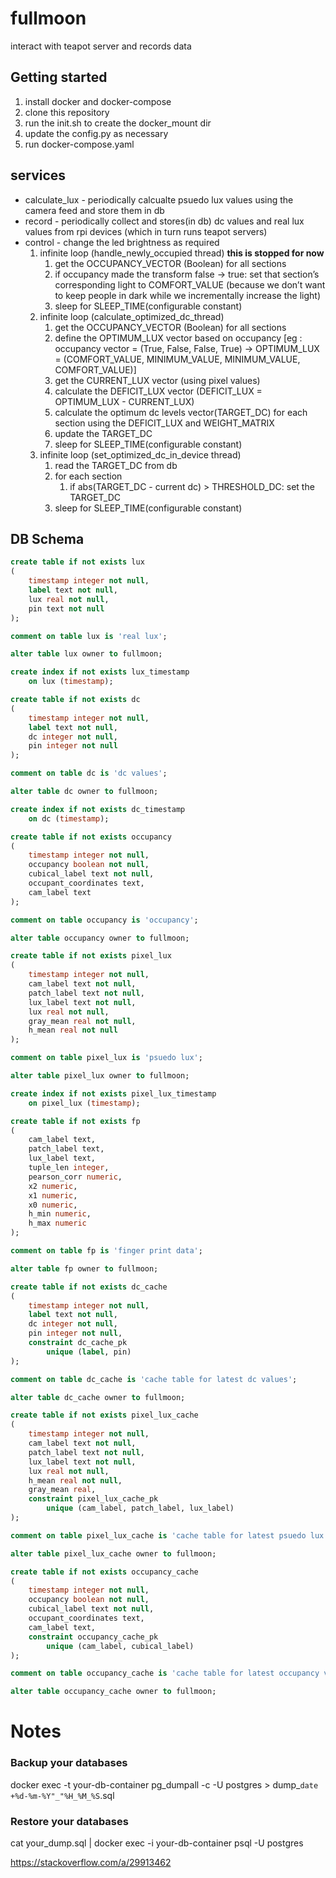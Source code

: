 # fullmoon
interact with teapot server and records data

## Getting started
1. install docker and docker-compose
2. clone this repository
3. run the init.sh to create the docker_mount dir
4. update the config.py as necessary
4. run docker-compose.yaml

## services
* calculate_lux - periodically calcualte psuedo lux values using the camera feed and store them in db
* record - periodically collect and stores(in db) dc values and real lux values from rpi devices (which in turn runs teapot servers)
* control - change the led brightness as required
    1. infinite loop (handle_newly_occupied thread) **this is stopped for now**
        1. get the OCCUPANCY_VECTOR (Boolean) for all sections
        2. if occupancy made the transform false -> true: set that section’s corresponding light to COMFORT_VALUE (because we don’t want to keep people in dark while we incrementally increase the light)
        3. sleep for SLEEP_TIME(configurable constant)
    2. infinite loop (calculate_optimized_dc_thread)
        1. get the OCCUPANCY_VECTOR (Boolean) for all sections
        2. define the OPTIMUM_LUX vector based on occupancy [eg : occupancy vector = (True, False, False, True) -> OPTIMUM_LUX = (COMFORT_VALUE, MINIMUM_VALUE, MINIMUM_VALUE, COMFORT_VALUE)]
        3. get the CURRENT_LUX vector (using pixel values)
        4. calculate the DEFICIT_LUX vector (DEFICIT_LUX = OPTIMUM_LUX - CURRENT_LUX)
        5. calculate the optimum dc levels vector(TARGET_DC) for each section using the DEFICIT_LUX and WEIGHT_MATRIX
        6. update the TARGET_DC
        7. sleep for SLEEP_TIME(configurable constant)
    3. infinite loop (set_optimized_dc_in_device thread)
        1. read the TARGET_DC from db
        2. for each section 
            1. if abs(TARGET_DC - current dc) > THRESHOLD_DC: set the TARGET_DC
        3. sleep for SLEEP_TIME(configurable constant)
        
## DB Schema
```sql
create table if not exists lux
(
	timestamp integer not null,
	label text not null,
	lux real not null,
	pin text not null
);

comment on table lux is 'real lux';

alter table lux owner to fullmoon;

create index if not exists lux_timestamp
	on lux (timestamp);

create table if not exists dc
(
	timestamp integer not null,
	label text not null,
	dc integer not null,
	pin integer not null
);

comment on table dc is 'dc values';

alter table dc owner to fullmoon;

create index if not exists dc_timestamp
	on dc (timestamp);

create table if not exists occupancy
(
	timestamp integer not null,
	occupancy boolean not null,
	cubical_label text not null,
	occupant_coordinates text,
	cam_label text
);

comment on table occupancy is 'occupancy';

alter table occupancy owner to fullmoon;

create table if not exists pixel_lux
(
	timestamp integer not null,
	cam_label text not null,
	patch_label text not null,
	lux_label text not null,
	lux real not null,
	gray_mean real not null,
	h_mean real not null
);

comment on table pixel_lux is 'psuedo lux';

alter table pixel_lux owner to fullmoon;

create index if not exists pixel_lux_timestamp
	on pixel_lux (timestamp);

create table if not exists fp
(
	cam_label text,
	patch_label text,
	lux_label text,
	tuple_len integer,
	pearson_corr numeric,
	x2 numeric,
	x1 numeric,
	x0 numeric,
	h_min numeric,
	h_max numeric
);

comment on table fp is 'finger print data';

alter table fp owner to fullmoon;

create table if not exists dc_cache
(
	timestamp integer not null,
	label text not null,
	dc integer not null,
	pin integer not null,
	constraint dc_cache_pk
		unique (label, pin)
);

comment on table dc_cache is 'cache table for latest dc values';

alter table dc_cache owner to fullmoon;

create table if not exists pixel_lux_cache
(
	timestamp integer not null,
	cam_label text not null,
	patch_label text not null,
	lux_label text not null,
	lux real not null,
	h_mean real not null,
	gray_mean real,
	constraint pixel_lux_cache_pk
		unique (cam_label, patch_label, lux_label)
);

comment on table pixel_lux_cache is 'cache table for latest psuedo lux values';

alter table pixel_lux_cache owner to fullmoon;

create table if not exists occupancy_cache
(
	timestamp integer not null,
	occupancy boolean not null,
	cubical_label text not null,
	occupant_coordinates text,
	cam_label text,
	constraint occupancy_cache_pk
		unique (cam_label, cubical_label)
);

comment on table occupancy_cache is 'cache table for latest occupancy values';

alter table occupancy_cache owner to fullmoon;


```

# Notes

### Backup your databases

docker exec -t your-db-container pg_dumpall -c -U postgres > dump_`date +%d-%m-%Y"_"%H_%M_%S`.sql

### Restore your databases

cat your_dump.sql | docker exec -i your-db-container psql -U postgres

https://stackoverflow.com/a/29913462

